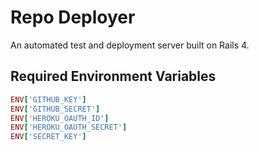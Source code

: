 # Repo Deployer

An automated test and deployment server built on Rails 4.

## Required Environment Variables

```ruby
ENV['GITHUB_KEY']
ENV['GITHUB_SECRET']
ENV['HEROKU_OAUTH_ID']
ENV['HEROKU_OAUTH_SECRET']
ENV['SECRET_KEY']
```